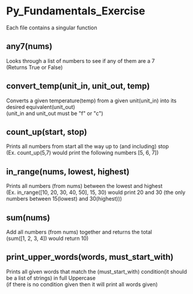 # Py_Fundamentals_Exercise
Each file contains a singular function 
## any7(nums)
Looks through a list of numbers to see if any of them are a 7  
(Returns True or False)
## convert_temp(unit_in, unit_out, temp)
Converts a given temperature(temp) from a given unit(unit_in) into its desired equivalent(unit_out)  
(unit_in and unit_out must be "f" or "c")
## count_up(start, stop)
Prints all numbers from start all the way up to (and including) stop  
(Ex. count_up(5,7) would print the following numbers [5, 6, 7])
## in_range(nums, lowest, highest)
Prints all numbers (from nums) between the lowest and highest  
(Ex. in_range([10, 20, 30, 40, 50], 15, 30) would print 20 and 30 (the only numbers between 15(lowest) and 30(highest)))
## sum(nums)
Add all numbers (from nums) together and returns the total  
(sum([1, 2, 3, 4]) would return 10)
## print_upper_words(words, must_start_with)
Prints all given words that match the (must_start_with) condition(it should be a list of strings) in full Uppercase  
(if there is no condition given then it will print all words given)

